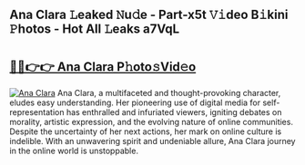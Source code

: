 ## Ana Clara 𝙻eaked 𝙽u𝚍e - Part-x5t 𝚅𝚒deo B𝚒kini 𝙿hotos - Hot All 𝙻eaks a7VqL

# <h2><a href="http://ld3zrd.urlbe.top/?page=Ana+Clara">🔗🔗👉👉 Ana Clara P𝚑oto𝚜Vid𝚎o</a></h2>

[![Ana Clara](https://i.imgur.com/eBuTRDB.gif)](http://ld3zrd.urlbe.top/?page=Ana+Clara)
Ana Clara, a multifaceted and thought-provoking character, eludes easy understanding. Her pioneering use of digital media for self-representation has enthralled and infuriated viewers, igniting debates on morality, artistic expression, and the evolving nature of online communities. Despite the uncertainty of her next actions, her mark on online culture is indelible. With an unwavering spirit and undeniable allure, Ana Clara journey in the online world is unstoppable.
